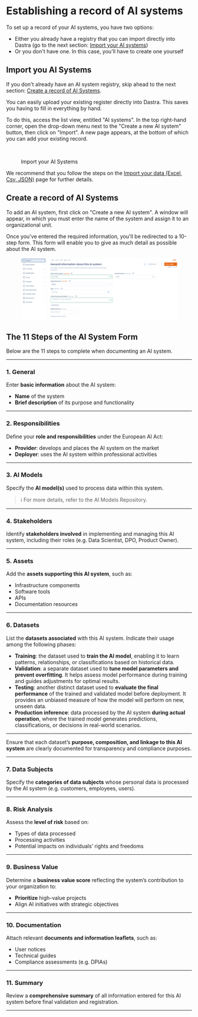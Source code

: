 # Establishing a record of AI systems

To set up a record of your AI systems, you have two options:

* Either you already have a registry that you can import directly into Dastra (go to the next section: [Import your AI systems](establishing-a-record-of-ai-systems.md#import-you-ai-systems))
* Or you don't have one. In this case, you'll have to create one yourself

## Import you AI Systems

If you don't already have an AI system registry, skip ahead to the next section: [Create a record of AI Systems](establishing-a-record-of-ai-systems.md#create-a-record-of-ai-systems).

You can easily upload your existing register directly into Dastra. This saves you having to fill in everything by hand.

To do this, access the list view, entitled "AI systems". In the top right-hand corner, open the drop-down menu next to the "Create a new AI system" button, then click on "Import". A new page appears, at the bottom of which you can add your existing record.

<figure><img src="../../.gitbook/assets/Capture d&#x27;écran 2024-06-14 172133.png" alt=""><figcaption><p>Import your AI Systems</p></figcaption></figure>

We recommend that you follow the steps on the [Import your data (Excel, Csv, JSON)](../generalites/importer-vos-donnees-excel-csv.md) page for further details.

## Create a record of AI Systems

To add an AI system, first click on "Create a new AI system". A window will appear, in which you must enter the name of the system and assign it to an organizational unit.

Once you've entered the required information, you'll be redirected to a 10-step form. This form will enable you to give as much detail as possible about the AI system.

<figure><img src="../../.gitbook/assets/image.png" alt=""><figcaption></figcaption></figure>

## The 11 Steps of the AI System Form

Below are the 11 steps to complete when documenting an AI system.

***

### 1. General

Enter **basic information** about the AI system:

* **Name** of the system
* **Brief description** of its purpose and functionality

***

### 2. Responsibilities

Define your **role and responsibilities** under the European AI Act:

* **Provider**: develops and places the AI system on the market
* **Deployer**: uses the AI system within professional activities

***

### 3. AI Models

Specify the **AI model(s)** used to process data within this system.

> ℹ️ For more details, refer to the AI Models Repository.

***

### 4. Stakeholders

Identify **stakeholders involved** in implementing and managing this AI system, including their roles (e.g. Data Scientist, DPO, Product Owner).

***

### 5. Assets

Add the **assets supporting this AI system**, such as:

* Infrastructure components
* Software tools
* APIs
* Documentation resources

***

### 6. Datasets

List the **datasets associated** with this AI system. Indicate their usage among the following phases:

* **Training**: the dataset used to **train the AI model**, enabling it to learn patterns, relationships, or classifications based on historical data.
* **Validation**: a separate dataset used to **tune model parameters and prevent overfitting**. It helps assess model performance during training and guides adjustments for optimal results.
* **Testing**: another distinct dataset used to **evaluate the final performance** of the trained and validated model before deployment. It provides an unbiased measure of how the model will perform on new, unseen data.
* **Production inference**: data processed by the AI system **during actual operation**, where the trained model generates predictions, classifications, or decisions in real-world scenarios.

***

Ensure that each dataset’s **purpose, composition, and linkage to this AI system** are clearly documented for transparency and compliance purposes.

***

### 7. Data Subjects

Specify the **categories of data subjects** whose personal data is processed by the AI system (e.g. customers, employees, users).

***

### 8. Risk Analysis

Assess the **level of risk** based on:

* Types of data processed
* Processing activities
* Potential impacts on individuals’ rights and freedoms

***

### 9. Business Value

Determine a **business value score** reflecting the system’s contribution to your organization to:

* **Prioritize** high-value projects
* Align AI initiatives with strategic objectives

***

### 10. Documentation

Attach relevant **documents and information leaflets**, such as:

* User notices
* Technical guides
* Compliance assessments (e.g. DPIAs)

***

### 11. Summary

Review a **comprehensive summary** of all information entered for this AI system before final validation and registration.

***
